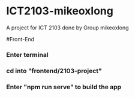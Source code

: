 # ICT2103-mikeoxlong
A project for ICT 2103 done by Group mikeoxlong

#Front-End
### Enter terminal
### cd into "frontend/2103-project"
### Enter "npm run serve" to build the app
